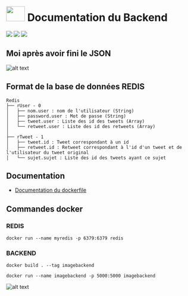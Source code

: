 # <img src="https://github.com/benjamin-milhet/4A_ILC_GHYS_MILHET_CLOUD_COMPUTING/blob/main/images/logo-redbird.png" height="40" width="50" /> Documentation du Backend

<img src="https://img.shields.io/badge/Python-FFD43B?style=for-the-badge&logo=python&logoColor=blue" /> <img src="https://img.shields.io/badge/redis-%23DD0031.svg?&style=for-the-badge&logo=redis&logoColor=white" /> <img src="https://img.shields.io/badge/Docker-2CA5E0?style=for-the-badge&logo=docker&logoColor=white" />

## Moi après avoir fini le JSON
![alt text](https://github.com/benjamin-milhet/4A_ILC_GHYS_MILHET_CLOUD_COMPUTING/blob/main/images/meme3.jpg?raw=true)


## Format de la base de données REDIS

```
Redis
├── rUser - 0
│   ├── nom.user : nom de l'utilisateur (String)
│   ├── password.user : Mot de passe (String)
│   ├── tweet.user : Liste des id des tweets (Array)
│   └── retweet.user : Liste des id des retweets (Array)
│
├── rTweet - 1
│   ├── tweet.id : Tweet correspondant à un id
│   ├── retweet.id : Retweet correspondant à l'id d'un tweet et de l'utilisateur du tweet original
│   └── sujet.sujet : Liste des id des tweets ayant ce sujet
```


## Documentation

 - [Documentation du dockerfile](https://github.com/benjamin-milhet/4A_ILC_GHYS_MILHET_CLOUD_COMPUTING/blob/main/back/Readme-Dockerfile.md)


## Commandes docker

### REDIS
```
docker run --name myredis -p 6379:6379 redis
```

### BACKEND
```
docker build . --tag imagebackend
```

```
docker run --name imagebackend -p 5000:5000 imagebackend
```

![alt text](https://github.com/benjamin-milhet/4A_ILC_GHYS_MILHET_CLOUD_COMPUTING/blob/main/images/meme2.jpeg?raw=true)
